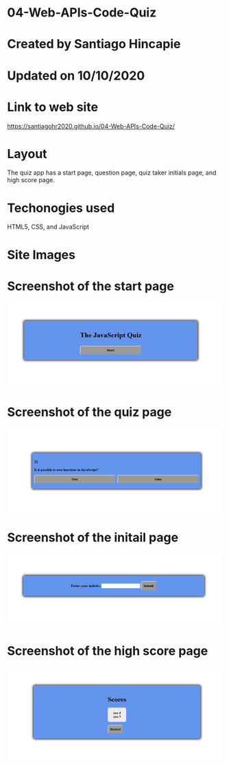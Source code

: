 # 04-Web-APIs-Code-Quiz

# Created by Santiago Hincapie 

# Updated on 10/10/2020

# Link to web site

https://santiagohr2020.github.io/04-Web-APIs-Code-Quiz/

# Layout

The quiz app has a start page, question page, quiz taker initials page, and high score page. 

# Techonogies used

HTML5, CSS, and JavaScript

# Site Images

# Screenshot of the start page

![screenshot of the start page](assets/images/screenshot1.PNG)

# Screenshot of the quiz page

![screenshot of the start page](assets/images/screenshot2.PNG)

# Screenshot of the initail page

![screenshot of the start page](assets/images/screenshot3.PNG)

# Screenshot of the high score page

![screenshot of the start page](assets/images/screenshot4.PNG)
